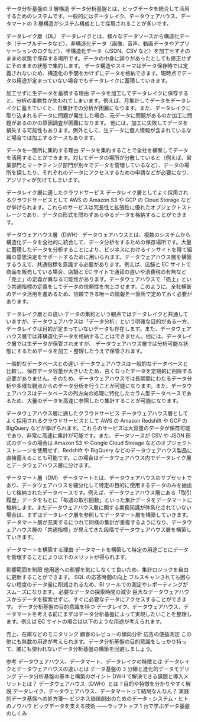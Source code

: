 データ分析基盤の 3 層構造
データ分析基盤とは、ビッグデータを統合して活用するためのシステムです。一般的にはデータレイク、データウェアハウス、データマートの 3 層構造がシステム構成として採用されることが多いです。

データレイク層（DL）
データレイクとは、様々なデータソースから構造化データ（テーブルデータなど）、非構造化データ（画像、音声、動画データやアプリケーションのログなど）、半構造化データ（JSON、CSV など）を加工せずそのままの状態で保存する場所です。データの中身に誤りがあったとしても修正せずにそのままの状態で集約します。 データ構造やスキーマはデータ保存時では定義されないため、構造化の手間をかけずにデータを格納できます。現時点でデータの用途が定まっていない場合でもデータレイクに蓄積していきます。

加工せずに生データを蓄積する理由
データを加工してデータレイクに保存すると、分析の柔軟性が失われてしまいます。例えば、月集計してデータをデータレイクに蓄えていくと、日集計での分析が困難になります。また、データレイクに取り込まれるデータに問題が発生した場合、元データに問題があるのか加工に問題があるのかの原因調査が困難になります。 他には，加工に失敗してデータを損失する可能性もあります。例外として、生データに個人情報が含まれているなど場合では加工するケースもあります。

データを一箇所に集約する理由
データを集約することで全社を横断してデータを活用することができます。対してデータの場所が分散していると（例えば、営業部門とマーケティング部門が別々でデータを管理しているなど）、データの場所を探したり、それぞれのデータにアクセスするための申請などが必要になり、アジリティが欠けてしまいます。

データレイク層に適したクラウドサービス
データレイク層としてよく採用されるクラウドサービスとして AWS の Amazon S3 や GCP の Cloud Storage などが挙げられます。これらのサービスは冗長性と拡張性に優れたオブジェクトストレージであり、データの形式を問わずあらゆるデータを格納することができます。

データウェアハウス層（DWH）
データウェアハウスとは、複数のシステムから構造化データを全社的に統合して、データ分析をするための保存場所です。大量に蓄積したデータを分析することにより、ビジネスにおけるインサイトを得て組織の意思決定をサポートするために用いられます。データウェアハウス層を構築するうえで、共通指標を意識する必要があります。例えば、店舗と EC サイトで商品を販売している場合、店舗と EC サイトで通貨の違いや消費税の有無など「売上」の定義が異なる可能性があります。データウェアハウスで「売上」という共通指標の定義をしてデータの信頼性を向上させます。このように、全社横断のデータ活用を進めるため、信頼できる唯一の情報を一箇所で定めておく必要があります。

データレイク層との違い
データの集約という観点ではデータレイクと共通していますが、データウェアハウスは「データ分析」という明確な目的がある一方、データレイクは目的が定まっていないデータも存在します。また、データウェアハウス層では非構造化データを格納することはできません。他には、データレイク層では生データが保管されますが、 データウェアハウス層では分析可能な状態にするためデータを加工・整理したうえで保管されます。

一般的なデータベースとの違い
データウェアハウスは一般的なデータベースと比較し、保存データ容量が大きいたため、古くなったデータを定期的に削除する必要がありません。そのため、データウェアハウスでは長期間にわたるデータ分析や多様な観点からのデータ分析を行うことが可能になります。また、データウェアハウスはデータベースの列方向の処理に特化したカラム型データベースであるため、大量のデータを高速に参照したり集計することが可能になります。

データウェアハウス層に適したクラウドサービス
データウェアハウス層としてよく採用されるクラウドサービスとして AWS の Amazon Redshift や GCP の BigQuery などが挙げられます。これらのサービスは大容量のデータが保存可能であり、非常に高速に集計が可能です。また、データソースが CSV や JSON 形式のデータの場合は Amazon S3 や Google Cloud Storage などのオブジェクトストレージを使用せず、Redshift や BigQuery などのデータウェアハウス製品に直接蓄えることも可能です。この場合はデータウェアハウス内でデータレイク層とデータウェアハウス層に分けます。

データマート層（DM）
データマートとは、データウェアハウスのサブセットであり、データウェアハウスを細分化して特定の目的に使用するデータのみを抽出して格納されたデータベースです。例えば、データウェアハウス層にある「取引履歴」データをもとに「毎週の取引回数」といった集計データをデータマートに格納します。まだデータウェアハウス層に関する業務知識が体系化されていない場合は、まずはデータレイク層を参照してデータマート層を構築していきます。データマート層が充実するにつれて同様の集計が重複するようになり、データウェアハウス層の「共通指標」が見えてきた段階でデータウェアハウス層を構築していきます。

データマートを構築する理由
データマートを構築して特定の用途ごとにデータを管理することにより以下のメリットが得られます。

影響範囲を制限
他用途への影響を気にしなくて良いため、集計ロジックを自由に更新することができます。
SQL の応答時間の向上
フルスキャンされても困らない程度のデータ量に削減されるため、BI ツールでの測定やレポーティングがスムーズになります。
必要なデータの探索時間の減少
巨大なデータウェアハウスからデータを探索せずに、すぐに必要なデータにアクセスすることができます。
データ分析基盤の目的意識を持つ
データレイク、データウェアハウス、データマートを考える前にまずはデータ分析基盤によって実現したいことを整理します。例えば EC サイトの場合は以下のような用途が考えられます。

売上、在庫などのモニタリング
顧客のレビューの傾向分析
広告の便益測定
この他にも無数の用途が考えられます。データ分析基盤の目的意識をしっかり持って、誰にも使われないデータ分析基盤の構築を回避しましょう。

参考
データウェアハウス、データマート、データレイクの特徴とは
データレイクとデータウェアハウスの違いとは
データ基盤の 3 分類と進化的データモデリング
データ分析基盤の基本と構築のポイント
DWH で解決できる課題と導入メリットとは？
データウェアハウス（DWH）とは？目的や特徴を分かりやすく解説
データレイク、データウェアハウス、データマートって結局なんなん？
実践的データ基盤への処方箋〜 ビジネス価値創出のためのデータ・システム・ヒトのノウハウ
ビッグデータを支える技術 ——ラップトップ 1 台で学ぶデータ基盤のしくみ
